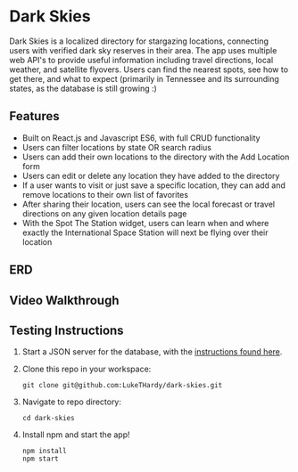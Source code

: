 # Dark Skies

Dark Skies is a localized directory for stargazing locations, connecting users with verified dark sky reserves in their area.  The app uses multiple web API's to provide useful information including travel directions, local weather, and satellite flyovers.  Users can find the nearest spots, see how to get there, and what to expect (primarily in Tennessee and its surrounding states, as the database is still growing :)

## Features

- Built on React.js and Javascript ES6, with full CRUD functionality
- Users can filter locations by state OR search radius
- Users can add their own locations to the directory with the Add Location form
- Users can edit or delete any location they have added to the directory
- If a user wants to visit or just save a specific location, they can add and remove locations to their own list of favorites
- After sharing their location, users can see the local forecast or travel directions on any given location details page
- With the Spot The Station widget, users can learn when and where exactly the International Space Station will next be flying over their location

## ERD

## Video Walkthrough

## Testing Instructions
1. Start a JSON server for the database, with the [instructions found here](https://github.com/LukeTHardy/dark-skies-api).
2. Clone this repo in your workspace:

   ```
   git clone git@github.com:LukeTHardy/dark-skies.git
   ```
3. Navigate to repo directory:
   
   ```
   cd dark-skies
   ```
4. Install npm and start the app!

   ```
   npm install
   npm start
   ```
